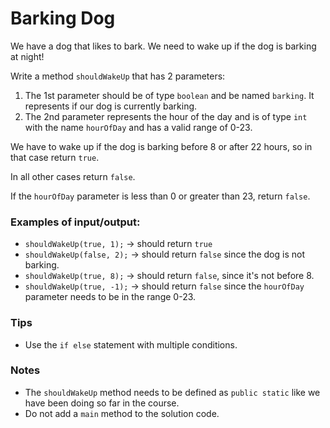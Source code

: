 # Barking Dog

We have a dog that likes to bark. We need to wake up if the dog is barking at night!

Write a method `shouldWakeUp` that has 2 parameters:

1. The 1st parameter should be of type `boolean` and be named `barking`. It represents if our dog is currently barking.
2. The 2nd parameter represents the hour of the day and is of type `int` with the name `hourOfDay` and has a valid range of 0-23.

We have to wake up if the dog is barking before 8 or after 22 hours, so in that case return `true`.

In all other cases return `false`.

If the `hourOfDay` parameter is less than 0 or greater than 23, return `false`.

### Examples of input/output:

- `shouldWakeUp(true, 1);` → should return `true`
- `shouldWakeUp(false, 2);` → should return `false` since the dog is not barking.
- `shouldWakeUp(true, 8);` → should return `false`, since it's not before 8.
- `shouldWakeUp(true, -1);` → should return `false` since the `hourOfDay` parameter needs to be in the range 0-23.

### Tips

- Use the `if else` statement with multiple conditions.

### Notes

- The `shouldWakeUp` method needs to be defined as `public static` like we have been doing so far in the course.
- Do not add a `main` method to the solution code.
